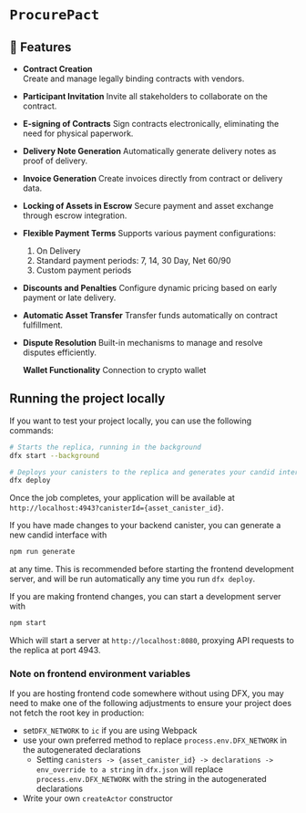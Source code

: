# `ProcurePact`

## 🚀 Features

- **Contract Creation**  
  Create and manage legally binding contracts with vendors.

- **Participant Invitation**
  Invite all stakeholders to collaborate on the contract.

- **E-signing of Contracts**
  Sign contracts electronically, eliminating the need for physical paperwork.

- **Delivery Note Generation**
  Automatically generate delivery notes as proof of delivery.

- **Invoice Generation**
  Create invoices directly from contract or delivery data.

- **Locking of Assets in Escrow**
  Secure payment and asset exchange through escrow integration.

- **Flexible Payment Terms**
  Supports various payment configurations:
  1. On Delivery  
  2. Standard payment periods: 7, 14, 30 Day, Net 60/90 
  3. Custom payment periods

- **Discounts and Penalties**
  Configure dynamic pricing based on early payment or late delivery.

- **Automatic Asset Transfer**
  Transfer funds automatically on contract fulfillment.

- **Dispute Resolution**
  Built-in mechanisms to manage and resolve disputes efficiently.

  **Wallet Functionality**
  Connection to crypto wallet



## Running the project locally

If you want to test your project locally, you can use the following commands:

```bash
# Starts the replica, running in the background
dfx start --background

# Deploys your canisters to the replica and generates your candid interface
dfx deploy
```

Once the job completes, your application will be available at `http://localhost:4943?canisterId={asset_canister_id}`.

If you have made changes to your backend canister, you can generate a new candid interface with

```bash
npm run generate
```

at any time. This is recommended before starting the frontend development server, and will be run automatically any time you run `dfx deploy`.

If you are making frontend changes, you can start a development server with

```bash
npm start
```

Which will start a server at `http://localhost:8080`, proxying API requests to the replica at port 4943.

### Note on frontend environment variables

If you are hosting frontend code somewhere without using DFX, you may need to make one of the following adjustments to ensure your project does not fetch the root key in production:

- set`DFX_NETWORK` to `ic` if you are using Webpack
- use your own preferred method to replace `process.env.DFX_NETWORK` in the autogenerated declarations
  - Setting `canisters -> {asset_canister_id} -> declarations -> env_override to a string` in `dfx.json` will replace `process.env.DFX_NETWORK` with the string in the autogenerated declarations
- Write your own `createActor` constructor
